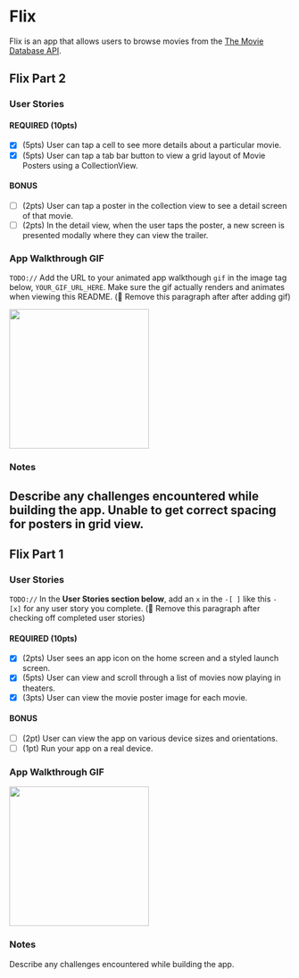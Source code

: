 # Flix

Flix is an app that allows users to browse movies from the [The Movie Database API](http://docs.themoviedb.apiary.io/#).



## Flix Part 2

### User Stories

#### REQUIRED (10pts)
- [X] (5pts) User can tap a cell to see more details about a particular movie.
- [X] (5pts) User can tap a tab bar button to view a grid layout of Movie Posters using a CollectionView.

#### BONUS
- [ ] (2pts) User can tap a poster in the collection view to see a detail screen of that movie.
- [ ] (2pts) In the detail view, when the user taps the poster, a new screen is presented modally where they can view the trailer.

### App Walkthrough GIF
`TODO://` Add the URL to your animated app walkthough `gif` in the image tag below, `YOUR_GIF_URL_HERE`. Make sure the gif actually renders and animates when viewing this README. (🚫 Remove this paragraph after after adding gif)

<img src="https://media3.giphy.com/media/I14OfUVPfgJRYzsbOv/giphy.gif?cid=790b76115c84075be41c75521f8f5b9f9c948a881a7847b8&rid=giphy.gif&ct=g" width=250><br>

### Notes
Describe any challenges encountered while building the app.
Unable to get correct spacing for posters in grid view.
---

## Flix Part 1

### User Stories
`TODO://` In the **User Stories section below**, add an `x` in the `-[ ]` like this `- [x]` for any user story you complete. (🚫 Remove this paragraph after checking off completed user stories)

#### REQUIRED (10pts)
- [X] (2pts) User sees an app icon on the home screen and a styled launch screen.
- [X] (5pts) User can view and scroll through a list of movies now playing in theaters.
- [X] (3pts) User can view the movie poster image for each movie.

#### BONUS
- [ ] (2pt) User can view the app on various device sizes and orientations.
- [ ] (1pt) Run your app on a real device.

### App Walkthrough GIF
<img src="https://media4.giphy.com/media/q1cPY6X4hVA1kgkJqB/giphy.gif?cid=790b761172bc7b09d8aae54d6838533eddc236a019723a41&rid=giphy.gif&ct=g" width=250><br>

### Notes
Describe any challenges encountered while building the app.
